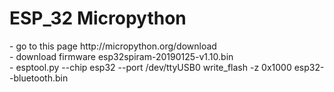 <h1>ESP_32 Micropython</h1>
- go to this page http://micropython.org/download <br>
- download firmware esp32spiram-20190125-v1.10.bin <br>
- esptool.py --chip esp32 --port /dev/ttyUSB0 write_flash -z 0x1000 esp32--bluetooth.bin
